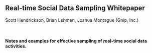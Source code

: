 ## Real-time Social Data Sampling Whitepaper

Scott Hendrickson, Brian Lehman, Joshua Montague (Gnip, Inc.) 

<br /> 

#### Notes and examples for effective sampling of real-time social data activities.


